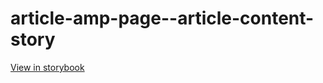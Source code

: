 # article-amp-page--article-content-story

[View in storybook](https://raw.githack.com/Independent-Digital-News-and-Media-Ltd/indy100-pwamp-sb/PR-480-sb/index.html?path=/story/article-amp-page--article-content-story)
